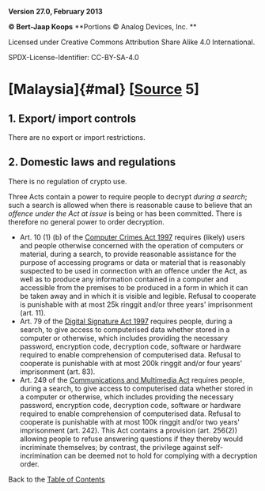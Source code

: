 **Version 27.0, February 2013**

**© Bert-Jaap Koops**
**Portions © Analog Devices, Inc. **  

Licensed under Creative Commons Attribution Share Alike 4.0 International.

SPDX-License-Identifier: CC-BY-SA-4.0

# [Malaysia]{#mal} \[[Source](../sources.md) 5\]

## 1. Export/ import controls  
There are no export or import restrictions.

## 2. Domestic laws and regulations  
There is no regulation of crypto use.

Three Acts contain a power to require people to decrypt *during a
search*; such a search is allowed when there is reasonable cause to
believe that an *offence under the Act at issue* is being or has been
committed. There is therefore no general power to order decryption.

-   Art. 10 (1) (b) of the [Computer Crimes Act
    1997](http://www.mycert.mimos.my/crime.html) requires (likely) users
    and people otherwise concerned with the operation of computers or
    material, during a search, to provide reasonable assistance for the
    purpose of accessing programs or data or material that is reasonably
    suspected to be used in connection with an offence under the Act, as
    well as to produce any information contained in a computer and
    accessible from the premises to be produced in a form in which it
    can be taken away and in which it is visible and legible. Refusal to
    cooperate is punishable with at most 25k ringgit and/or three
    years\' imprisonment (art. 11).
-   Art. 79 of the [Digital Signature Act
    1997](http://www.cca.gov.my/1997.htm) requires people, during a
    search, to give access to computerised data whether stored in a
    computer or otherwise, which includes providing the necessary
    password, encryption code, decryption code, software or hardware
    required to enable comprehension of computerised data. Refusal to
    cooperate is punishable with at most 200k ringgit and/or four
    years\' imprisonment (art. 83).
-   Art. 249 of the [Communications and Multimedia
    Act](http://www.cmc.gov.my/akta588/eng/legis_cma1998_pg3.htm)
    requires people, during a search, to give access to computerised
    data whether stored in a computer or otherwise, which includes
    providing the necessary password, encryption code, decryption code,
    software or hardware required to enable comprehension of
    computerised data. Refusal to cooperate is punishable with at most
    100k ringgit and/or two years\' imprisonment (art. 242). This Act
    contains a provision (art. 256(2)) allowing people to refuse
    answering questions if they thereby would incriminate themselves; by
    contrast, the privilege against self-incrimination can be deemed not
    to hold for complying with a decryption order.

Back to the [Table of Contents](index.md)
